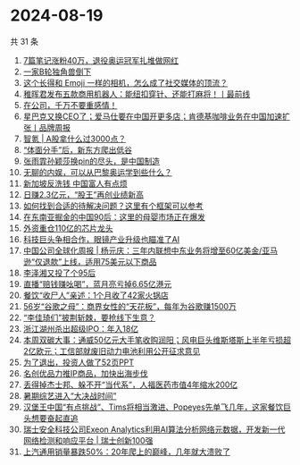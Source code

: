 # 2024-08-19

共 31 条

<!-- BEGIN 36KR -->
<!-- 最后更新时间 2024-08-19 01:10:39 +0800 -->
1. [7篇笔记涨粉40万，退役奥运冠军扎堆做网红](https://36kr.com/p/2909862248340100)
1. [一家B轮独角兽倒下](https://36kr.com/p/2909947876711298)
1. [这个长得和 Emoji 一样的相机，怎么成了社交媒体的顶流？](https://36kr.com/p/2910070082739077)
1. [稚晖君发布五款商用机器人：能纽扣穿针、还能打麻将！丨最前线](https://36kr.com/p/2911230419147648)
1. [在公司，千万不要重感情！](https://36kr.com/p/2910286572641158)
1. [星巴克又换CEO了；爱马仕要在中国开更多店；肯德基咖啡业务在中国加速扩张丨品牌周报](https://36kr.com/p/2908493892164486)
1. [智氪 | A股拿什么过3000点？](https://36kr.com/p/2911358678014592)
1. [“体面分手”后，新东方爬出低谷](https://36kr.com/p/2911354316429958)
1. [张雨霏孙颖莎换pin的尽头，是中国制造](https://36kr.com/p/2910107054594945)
1. [无聊的内娱，可以从巴黎奥运学到些什么？](https://36kr.com/p/2910875031067527)
1. [新加坡反洗钱 中国富人有点烦](https://36kr.com/p/2910293617269888)
1. [日赚2.3亿元，“股王”再创业绩新高](https://36kr.com/p/2910196424809097)
1. [如何找到合适的待解决问题？这里有个框架可以参考](https://36kr.com/p/2891987129473665)
1. [在东南亚掘金的中国90后：这里的母婴市场正在爆发](https://36kr.com/p/2910899917724292)
1. [外资重仓110亿的芯片龙头](https://36kr.com/p/2910084610529922)
1. [科技巨头争相合作，眼镜产业升级也瞄准了AI](https://36kr.com/p/2911279087819397)
1. [中国公司全球化周报 | 杨元庆：三年内联想中东业务将增至60亿美金/亚马逊“仅退款”上线，适用75美元以下商品](https://36kr.com/p/2910009877109638)
1. [李泽湘又投了个95后](https://36kr.com/p/2909742967790472)
1. [直播“赔钱赚吆喝”，蓝月亮亏掉6.65亿港元](https://36kr.com/p/2908970383514503)
1. [餐饮“收尸人”亲述：1个月收了42家火锅店](https://36kr.com/p/2906811415846024)
1. [56岁“谷歌之母”：商界女性的“天花板”，每年为谷歌赚1500万](https://36kr.com/p/2911124291426953)
1. [“李佳琦们”披荆斩棘，要抢线下生意？](https://36kr.com/p/2910390260554372)
1. [浙江湖州杀出超级IPO：年入18亿](https://36kr.com/p/2908803146996608)
1. [本周双碳大事：通威50亿元大手笔收购润阳；风电巨头维斯塔斯上半年亏损超2亿欧元；工信部就废旧动力电池利用公开征求意见](https://36kr.com/p/2911097148496769)
1. [为了退出，投资人做了52页PPT](https://36kr.com/p/2909972263181189)
1. [名创优品力推IP商品，加快出海步伐](https://36kr.com/p/2909519152896904)
1. [丢得掉杰士邦、躲不开“当代系”，人福医药市值4年缩水200亿](https://36kr.com/p/2908805747776136)
1. [暑期综艺进入“大决战时间”](https://36kr.com/p/2908859412683657)
1. [汉堡王中国“有点挑战”、Tims将相当激进、Popeyes先单飞几年，这家餐饮巨头想要奋起直追](https://36kr.com/p/2908836147338115)
1. [瑞士安全科技公司Exeon Analytics利用AI算法分析网络元数据，开发新一代网络检测和响应平台 | 瑞士创新100强](https://36kr.com/p/2911448213495177)
1. [上汽通用销量暴跌50%：20年爬上的巅峰，几年就大溃败了](https://36kr.com/p/2909763940146051)
<!-- END 36KR -->